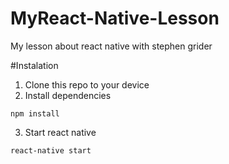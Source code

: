 # MyReact-Native-Lesson
My lesson about react native with stephen grider

#Instalation
1. Clone this repo to your device
2. Install dependencies
```
npm install
```
3. Start react native
```
react-native start
```
